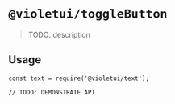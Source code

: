 # `@violetui/toggleButton`

> TODO: description

## Usage

```
const text = require('@violetui/text');

// TODO: DEMONSTRATE API
```
